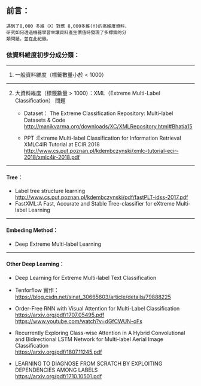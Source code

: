 ## 前言：

    遇到了8,000 多維（X）對應 8,000多維(Y)的高維度資料，
    研究如何透過機器學習來讓資料產生價值時發現了多標籤的分
    類問題，並在此紀錄。


### 依資料維度初步分成分類：  
--------------------------
1. 一般資料維度（標籤數量小於 < 1000）




--------------------------
2. 大資料維度（標籤數量 > 1000）：XML（Extreme Multi-Label Classification） 問題  

   * Dataset：
      The Extreme Classification Repository: Multi-label Datasets & Code  
      http://manikvarma.org/downloads/XC/XMLRepository.html#Bhatia15

   * PPT :Extreme Multi-label Classification for Information Retrieval XMLC4IR Tutorial at ECIR 2018   
     http://www.cs.put.poznan.pl/kdembczynski/xmlc-tutorial-ecir-2018/xmlc4ir-2018.pdf  
  * * * *
   #### Tree：

   * Label tree structure learning  
     http://www.cs.put.poznan.pl/kdembczynski/pdf/fastPLT-idss-2017.pdf  
   * FastXML:A Fast, Accurate and Stable Tree-classifier for eXtreme Multi-label Learning


  * * * *
   #### Embeding Method：
   * Deep Extreme Multi-label Learning



  * * * *
   #### Other Deep Learning：
   * Deep Learning for Extreme Multi-label Text Classification  

   * Tenforflow 實作：
     https://blog.csdn.net/sinat_30665603/article/details/79888225  

   * Order-Free RNN with Visual Attention for Multi-Label Classification  
     https://arxiv.org/pdf/1707.05495.pdf  
     https://www.youtube.com/watch?v=dGfCWUN-oFs
     
   * Recurrently Exploring Class-wise Attention in A Hybrid Convolutional and Bidirectional LSTM Network for Multi-label Aerial Image Classification  
     https://arxiv.org/pdf/1807.11245.pdf

   * LEARNING TO DIAGNOSE FROM SCRATCH BY EXPLOITING DEPENDENCIES AMONG LABELS  
     https://arxiv.org/pdf/1710.10501.pdf  

